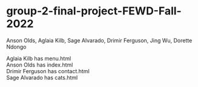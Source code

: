# group-2-final-project-FEWD-Fall-2022
Anson Olds, Aglaia Kilb, Sage Alvarado, Drimir Ferguson, Jing Wu, Dorette Ndongo

Aglaia Kilb has menu.html
<br>
Anson Olds has index.html
<br>
Drimir Ferguson has contact.html
<br>
Sage Alvarado has cats.html
